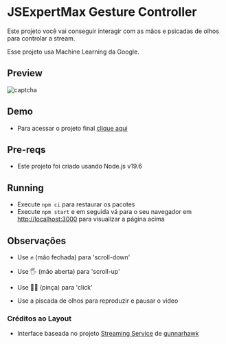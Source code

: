 # JSExpertMax Gesture Controller

Este projeto você vai conseguir interagir com as mãos e psicadas de olhos para controlar a stream.

Esse projeto usa Machine Learning da Google.

## Preview
![captcha](https://github.com/Tiago-Alves-Dev/gifs/blob/main/JSMaosdemostracao-template.gif)

## Demo
- Para acessar o projeto final [clique aqui](https://tiago-alves-dev.github.io/JS-Gesture-Controller/pages/titles/)

## Pre-reqs

- Este projeto foi criado usando Node.js v19.6

## Running

- Execute `npm ci` para restaurar os pacotes
- Execute `npm start` e em seguida vá para o seu navegador em [http://localhost:3000](http://localhost:3000) para visualizar a página acima

## Observações 

- Use ✊️ (mão fechada) para 'scroll-down'
- Use 🖐 (mão aberta) para 'scroll-up'
- Use 🤏🏻 (pinça) para 'click'

- Use a piscada de olhos para reproduzir e pausar o video

### Créditos ao Layout
- Interface baseada no projeto [Streaming Service](https://codepen.io/Gunnarhawk/pen/vYJEwoM) de [gunnarhawk](https://github.com/Gunnarhawk)
